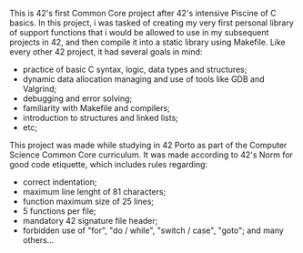 This is 42's first Common Core project after 42's intensive Piscine of C basics.
In this project, i was tasked of creating my very first personal library of support
functions that i would be allowed to use in my subsequent projects in 42,
and then compile it into a static library using Makefile.
Like every other 42 project, it had several goals in mind:
- practice of basic C syntax, logic, data types and structures;
- dynamic data allocation managing and use of tools like GDB and Valgrind;
- debugging and error solving;
- familiarity with Makefile and compilers;
- introduction to structures and linked lists;
- etc;

This project was made while studying in 42 Porto as part of the Computer Science
Common Core curriculum.
It was made according to 42's Norm for good code etiquette, which includes rules regarding:
- correct indentation;
- maximum line lenght of 81 characters;
- function maximum size of 25 lines;
- 5 functions per file;
- mandatory 42 signature file header;
- forbidden use of "for", "do / while", "switch / case", "goto";
and many others...